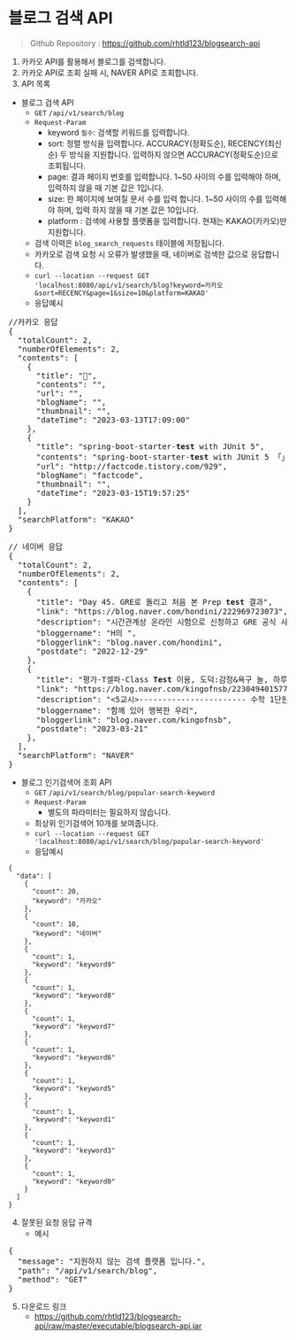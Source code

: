 <h1>블로그 검색 API</h1>

> Github Repository : https://github.com/rhtld123/blogsearch-api

1. 카카오 API를 활용해서 블로그를 검색합니다.
2. 카카오 API로 조회 실패 시, NAVER API로 조회합니다.
3. API 목록

* 블로그 검색 API
    * <code>GET</code> <code>/api/v1/search/blog</code>
    * <code>Request-Param</code>
        * keyword `필수`: 검색할 키워드를 입력합니다.
        * sort: 정렬 방식을 입력합니다. ACCURACY(정확도순), RECENCY(최신순) 두 방식을 지원합니다. 입력하지 않으면 ACCURACY(정확도순)으로 조회됩니다.
        * page: 결과 페이지 번호를 입력합니다. 1~50 사이의 수를 입력해야 하며, 입력하지 않을 때 기본 값은 1입니다.
        * size: 한 페이지에 보여질 문서 수를 입력 합니다. 1~50 사이의 수를 입력해야 하며, 입력 하지 않을 때 기본 값은 10입니다.
        * platform : 검색에 사용할 플랫폼을 입력합니다. 현재는 KAKAO(카카오)만 지원합니다.
    * 검색 이력은 `blog_search_requests` 테이블에 저장됩니다.
    * 카카오로 검색 요청 시 오류가 발생했을 때, 네이버로 검색한 값으로 응답합니다.
    * <code>curl --location --request GET 'localhost:8080/api/v1/search/blog?keyword=카카오&sort=RECENCY&page=1&size=10&platform=KAKAO'</code>
    * 응답예시

<pre>
//카카오 응답
{
  "totalCount": 2,
  "numberOfElements": 2,
  "contents": [
    {
      "title": "",
      "contents": "​",
      "url": "",
      "blogName": "",
      "thumbnail": "",
      "dateTime": "2023-03-13T17:09:00"
    },
    {
      "title": "spring-boot-starter-<b>test</b> with JUnit 5",
      "contents": "spring-boot-starter-<b>test</b> with JUnit 5 「」를 사용합니다.spring-boot-starter-<b>test</b>2.0종속성이 되었습니다.2.0.6의 경우 JUnit 4의 종속성이 도입됩니다.★★★를 어떻게 사용할 수 있습니까?spring-boot-starter-<b>test</b>(계조) JUnit 5 신n JUnit 4 ( ( 。 Gradle로부터의 의존관계 출력의 일부를 다음에 나타냅니다...",
      "url": "http://factcode.tistory.com/929",
      "blogName": "factcode",
      "thumbnail": "",
      "dateTime": "2023-03-15T19:57:25"
    }
  ],
  "searchPlatform": "KAKAO"
}
</pre>
<pre>
// 네이버 응답
{
  "totalCount": 2,
  "numberOfElements": 2,
  "contents": [
    {
      "title": "Day 45. GRE로 돌리고 처음 본 Prep <b>test</b> 결과",
      "link": "https://blog.naver.com/hondini/222969723073",
      "description": "시간관계상 온라인 시험으로 신청하고 GRE 공식 사이트에서 제공하는 Prep <b>test</b>를 시간을 재고... 알겠다고욥  어제 Prep <b>test</b> 결과 보고 Verbal 공부 후기 몇개 찾아보니까 금방 6시가 넘어버렸다. 월드컵... ",
      "bloggername": "H의 <Wunderkammer>",
      "bloggerlink": "blog.naver.com/hondini",
      "postdate": "2022-12-29"
    },
    {
      "title": "평가-T셀파-Class <b>Test</b> 이용, 도덕:감정&amp;욕구 놀, 하루 닫기)",
      "link": "https://blog.naver.com/kingofnsb/223049401577",
      "description": "&lt;5교시&gt;----------------------- 수학 1단원 평가(T셀파-Class <b>Test</b> 이용) 수학 1단원 평가를 종이가 아니라 온라인으로 해봤습니다. 천재교육 플랫폼인 T셀파에서는 온라인으로 문제를 선정해서 풀 수 있게 만들어... ",
      "bloggername": "함께 있어 행복한 우리",
      "bloggerlink": "blog.naver.com/kingofnsb",
      "postdate": "2023-03-21"
    },
  ],
  "searchPlatform": "NAVER"
}
</pre>

* 블로그 인기검색어 조회 API
    * <code>GET</code> <code>/api/v1/search/blog/popular-search-keyword</code>
    * <code>Request-Param</code>
        * 별도의 파라미터는 필요하지 않습니다.
    * 최상위 인기검색어 10개를 보여줍니다.
    * <code>curl --location --request GET 'localhost:8080/api/v1/search/blog/popular-search-keyword'</code>
    * 응답예시

```
{
  "data": [
    {
      "count": 20,
      "keyword": "카카오"
    },
    {
      "count": 10,
      "keyword": "네이버"
    },
    {
      "count": 1,
      "keyword": "keyword9"
    },
    {
      "count": 1,
      "keyword": "keyword8"
    },
    {
      "count": 1,
      "keyword": "keyword7"
    },
    {
      "count": 1,
      "keyword": "keyword6"
    },
    {
      "count": 1,
      "keyword": "keyword5"
    },
    {
      "count": 1,
      "keyword": "keyword1"
    },
    {
      "count": 1,
      "keyword": "keyword3"
    },
    {
      "count": 1,
      "keyword": "keyword0"
    }
  ]
}
```

4. 잘못된 요청 응답 규격
    * 예시

<pre>
{
  "message": "지원하지 않는 검색 플랫폼 입니다.",
  "path": "/api/v1/search/blog",
  "method": "GET"
}
</pre> 

5. 다운로드 링크
    * https://github.com/rhtld123/blogsearch-api/raw/master/executable/blogsearch-api.jar